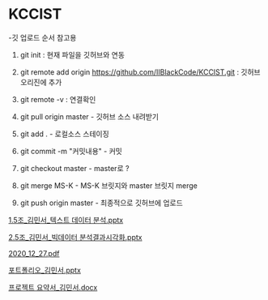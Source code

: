 # KCCIST

-깃 업로드 순서 참고용


1. git init : 현재 파일을 깃허브와 연동
2. git remote add origin https://github.com/IIBlackCode/KCCIST.git : 깃허브 오리진에 추가
3. git remote -v : 연결확인



1. git pull origin master - 깃허브 소스 내려받기
2. git add . - 로컬소스 스테이징
3. git commit -m "커밋내용" - 커밋
4. git checkout master - master로 ?
5. git merge MS-K - MS-K 브릿지와 master 브릿지 merge
6. git push origin master - 최종적으로 깃허브에 업로드


[1.5조_김민서_텍스트 데이터 분석.pptx](https://github.com/IIBlackCode/KCCIST/files/6854949/1.5._._.pptx)

[2.5조_김민서_빅데이터 분석결과시각화.pptx](https://github.com/IIBlackCode/KCCIST/files/6854951/2.5._._.pptx)

[2020_12_27.pdf](https://github.com/IIBlackCode/KCCIST/files/6854952/2020_12_27.pdf)

[포트폴리오_김민서.pptx](https://github.com/IIBlackCode/KCCIST/files/6854953/_.pptx)

[프로젝트 요약서_김민서.docx](https://github.com/IIBlackCode/KCCIST/files/6854954/_.docx)

